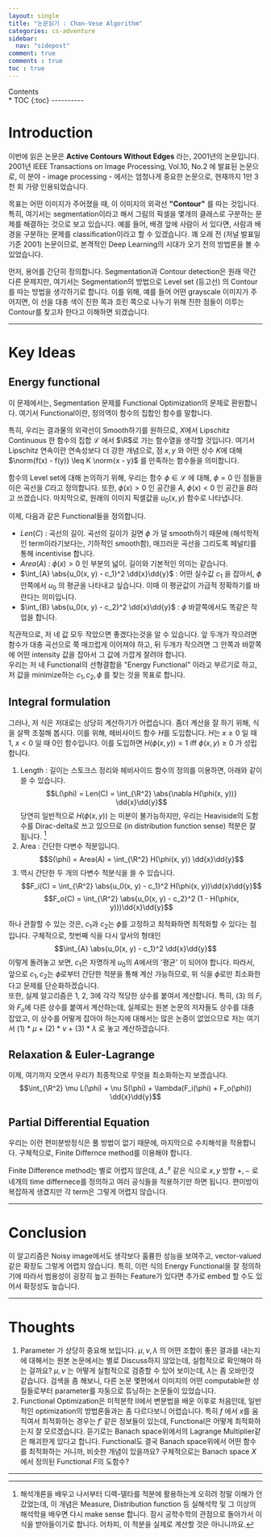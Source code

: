 ```yaml
---
layout: single
title: "논문읽기 : Chan-Vese Algorithm"
categories: cs-adventure
sidebar:
  nav: "sidepost"
comment: true
comments : true
toc : true
---
```

<div id="toc">
Contents
</div>
* TOC
{:toc}
----------

# Introduction 
이번에 읽은 논문은 **Active Contours Without Edges** 라는, 2001년의 논문입니다. 2001년 IEEE Transactions on Image Processing, Vol.10, No.2 에 발표된 논문으로, 이 분야 - image processing - 에서는 엄청나게 중요한 논문으로, 현재까지 1만 3천 회 가량 인용되었습니다. 

목표는 어떤 이미지가 주어졌을 때, 이 이미지의 외곽선 **"Contour"** 를 따는 것입니다. 특히, 여기서는 segmentation이라고 해서 그림의 픽셀을 몇개의 클래스로 구분하는 문제를 해결하는 것으로 보고 있습니다. 예를 들어, 배경 앞에 사람이 서 있다면, 사람과 배경을 구분하는 문제를 classification이라고 할 수 있겠습니다. 꽤 오래 전 (저널 발표일 기준 2001) 논문이므로, 본격적인 Deep Learning의 시대가 오기 전의 방법론을 볼 수 있었습니다.

먼저, 용어를 간단히 정의합니다. Segmentation과 Contour detection은 원래 약간 다른 문제지만, 여기서는 Segmentation의 방법으로 Level set (등고선) 의 Contour를 따는 방법을 생각하기로 합니다. 이를 위해, 예를 들어 어떤 grayscale 이미지가 주어지면, 이 선을 대충 색이 진한 쪽과 흐린 쪽으로 나누기 위해 진한 점들이 이루는 Contour를 찾고자 한다고 이해하면 되겠습니다. 

------

# Key Ideas
## Energy functional
이 문제에서는, Segmentation 문제를 Functional Optimization의 문제로 환원합니다. 여기서 Functional이란, 정의역이 함수의 집합인 함수를 말합니다. 

특히, 우리는 결과물의 외곽선이 Smooth하기를 원하므로, $X$에서 Lipschitz Continuous 한 함수의 집합 $\mathcal{L}$ 에서 $\R$로 가는 함수열을 생각할 것입니다. 여기서 Lipschitz 연속이란 연속성보다 더 강한 개념으로, 점 $x, y$ 와 어떤 상수 $K$에 대해 $\norm{f(x) - f(y)} \leq K \norm{x - y}$ 를 만족하는 함수들을 의미합니다. 

함수의 Level set에 대해 논의하기 위해, 우리는 함수 $\phi \in \mathcal{L}$ 에 대해, $\phi = 0$ 인 점들을 이은 곡선을 $C$라고 정의합니다. 또한, $\phi(x) > 0$ 인 공간을 $A$, $\phi(x) < 0$ 인 공간을 $B$라고 쓰겠습니다. 마지막으로, 원래의 이미지 픽셀값을 $u_0(x, y)$ 함수로 나타냅니다.

이제, 다음과 같은 Functional들을 정의합니다. 
- $Len(C)$ : 곡선의 길이. 곡선의 길이가 길면 $\phi$ 가 덜 smooth하기 때문에 (해석학적인 term이라기보다는, 기하적인 smooth함), 매끄러운 곡선을 그리도록 페널티를 통해 incentivise 합니다. 
- $Area(A)$ : $\phi(x) > 0$ 인 부분의 넓이. 길이와 기본적인 의미는 같습니다.
- $\int_{A} \abs{u_0(x, y) - c_1}^2 \dd{x}\dd{y}$ : 어떤 실수값 $c_1$ 을 잡아서, $\phi$ 안쪽에서 $u_0$ 의 평균을 나타내고 싶습니다. 이때 이 평균값이 가급적 정확하기를 바란다는 의미입니다.
- $\int_{B} \abs{u_0(x, y) - c_2}^2 \dd{x}\dd{y}$ : $\phi$ 바깥쪽에서도 똑같은 작업을 합니다. 

직관적으로, 저 네 값 모두 작았으면 좋겠다는것을 알 수 있습니다. 앞 두개가 작으려면 함수가 대충 곡선으로 쭉 매끄럽게 이어져야 하고, 뒤 두개가 작으려면 그 안쪽과 바깥쪽에 어떤 intensity 값을 잡아서 그 값에 가깝게 잘려야 합니다.  
우리는 저 네 Functional의 선형결합을 "Energy Functional" 이라고 부르기로 하고, 저 값을 minimize하는 $c_1, c_2, \phi$ 를 찾는 것을 목표로 합니다. 

## Integral formulation
그러나, 저 식은 저대로는 상당히 계산하기가 어렵습니다. 좀더 계산을 잘 하기 위해, 식을 살짝 조절해 봅시다. 이를 위해, 헤비사이드 함수 $H$를 도입합니다. $H$는 $x \geq 0$ 일 때 1, $x < 0$ 일 때 0인 함수입니다. 이를 도입하면 $H(\phi(x, y)) = 1$ iff $\phi(x, y) \geq 0$ 가 성립합니다.

1. Length : 길이는 스토크스 정리와 헤비사이드 함수의 정의를 이용하면, 아래와 같이 쓸 수 있습니다. 
  $$L(\phi) = Len(C) = \int_{\R^2} \abs{\nabla H(\phi(x, y))} \dd{x}\dd{y}$$ 
  당연히 일반적으로 $H(\phi(x, y))$ 는 미분이 불가능하지만, 우리는 Heaviside의 도함수를 Dirac-delta로 쓰고 있으므로 (in distribution function sense) 적분은 잘 됩니다. [^1] 
2. Area : 간단한 다변수 적분입니다. 
  $$S(\phi) = Area(A) = \int_{\R^2} H(\phi(x, y)) \dd{x}\dd{y}$$
3. 역시 간단한 두 개의 다변수 적분식을 쓸 수 있습니다. 
  $$F_i(C) = \int_{\R^2} \abs{u_0(x, y) - c_1}^2 H(\phi(x, y))\dd{x}\dd{y}$$ 
  $$F_o(C) = \int_{\R^2} \abs{u_0(x, y) - c_2}^2 (1 - H(\phi(x, y)))\dd{x}\dd{y}$$ 

하나 관찰할 수 있는 것은, $c_1$과 $c_2$는 $\phi$를 고정하고 최적화하면 최적화할 수 있다는 점입니다. 구체적으로, 첫번째 식을 다시 앞서의 형태인 
$$\int_{A} \abs{u_0(x, y) - c_1}^2 \dd{x}\dd{y}$$ 이렇게 돌려놓고 보면, $c_1$은 자명하게 $u_0$의 $A$에서의 '평균' 이 되어야 합니다. 따라서, 앞으로 $c_1, c_2$는 $\phi$로부터 간단한 적분을 통해 계산 가능하므로, 위 식을 $\phi$로만 최소화한다고 문제를 단순화하겠습니다.  
또한, 실제 알고리즘은 1, 2, 3에 각각 적당한 상수를 붙여서 계산합니다. 특히, (3) 의 $F_i$ 와 $F_o$에 다른 상수를 붙여서 계산하는데, 실제로는 원본 논문의 저자들도 상수를 대충 잡았고, 이 상수를 어떻게 잡아야 하는지에 대해서는 많은 논증이 없었으므로 저는 여기서 (1) * $\mu$ + (2) * $\nu$ + (3) * $\lambda$ 로 놓고 계산하겠습니다. 

## Relaxation & Euler-Lagrange
이제, 여기까지 오면서 우리가 최종적으로 무엇을 최소화하는지 보겠습니다. 
$$\int_{\R^2} \mu L(\phi) + \nu S(\phi) + \lambda(F_i(\phi) + F_o(\phi)) \dd{x}\dd{y}$$

## Partial Differential Equation
우리는 이런 편미분방정식은 풀 방법이 없기 때문에, 마지막으로 수치해석을 적용합니다. 구체적으로, Finite Differnce method를 이용해야 합니다. 

Finite Difference method는 별로 어렵지 않은데, $\Delta_{-}^{x}$ 같은 식으로 $x, y$ 방향 $+, -$ 로 네개의 time differnece를 정의하고 여러 공식들을 적용하기만 하면 됩니다. 편미방이 복잡하게 생겼지만 각 term은 그렇게 어렵지 않습니다.


------


# Conclusion
이 알고리즘은 Noisy image에서도 생각보다 훌륭한 성능을 보여주고, vector-valued 같은 확장도 그렇게 어렵지 않습니다. 특히, 이런 식의 Energy Functional을 잘 정의하기에 따라서 범용성이 굉장히 높고 원하는 Feature가 있다면 추가로 embed 할 수도 있어서 확장성도 높습니다. 

------

# Thoughts
1. Parameter 가 상당히 중요해 보입니다. $\mu, \nu, \lambda$ 의 어떤 조합이 좋은 결과를 내는지에 대해서는 원본 논문에서는 별로 Discuss하지 않았는데, 실험적으로 확인해야 하는 걸까요? $\mu, \nu$ 는 어떻게 실험적으로 검증할 수 있어 보이는데, $\lambda$는 좀 오바인것 같습니다. 검색을 좀 해보니, 다른 논문 몇편에서 이미지의 어떤 computable한 성질들로부터 parameter를 자동으로 튜닝하는 논문들이 있었습니다. 
2. Functional Optimization은 미적분학 II에서 변분법을 배운 이후로 처음인데, 일반적인 optimization의 방법론들과는 좀 다르다보니 어렵습니다. 특히 $f$ 에서 $x$를 움직여서 최적화하는 경우는 $f'$ 같은 정보들이 있는데, Functional은 어떻게 최적화하는지 잘 모르겠습니다. 
듣기로는 Banach space위에서의 Lagrange Multiplier같은 해괴한게 있다고 합니다. Functional도 결국 Banach space위에서 어떤 함수를 최적화하는 거니까, 비슷한 개념이 있을까요? 구체적으로는 Banach space $X$에서 정의된 Functional $F$의 도함수? 

------

[^1]: 해석개론을 배우고 나서부터 디랙-델타를 적분에 활용하는게 오히려 정말 이해가 안 갔었는데, 이 개념은 Measure, Distribution function 등 실해석학 및 그 이상의 해석학을 배우면 다시 make sense 합니다. 잠시 공학수학의 관점으로 돌아가서 이 식을 받아들이기로 합니다. 어차피, 이 적분을 실제로 계산할 것은 아니니까요.